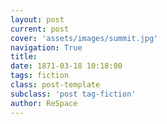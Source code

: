 ```yaml
---
layout: post
current: post
cover: 'assets/images/summit.jpg'
navigation: True
title: 
date: 1871-03-18 10:18:00
tags: fiction
class: post-template
subclass: 'post tag-fiction'
author: ReSpace
---
```


